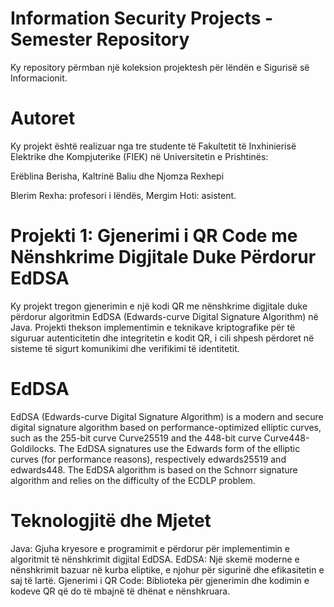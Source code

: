 # Information Security Projects - Semester Repository

Ky repository përmban një koleksion projektesh për lëndën e Sigurisë së Informacionit.

# Autoret
Ky projekt është realizuar nga tre studente të Fakultetit të Inxhinierisë Elektrike dhe Kompjuterike (FIEK) në Universitetin e Prishtinës:

Erëblina Berisha, 
Kaltrinë Baliu dhe
Njomza Rexhepi

Blerim Rexha:  profesori i lëndës,
Mergim Hoti: asistent.

# Projekti 1: Gjenerimi i QR Code me Nënshkrime Digjitale Duke Përdorur EdDSA


Ky projekt tregon gjenerimin e një kodi QR me nënshkrime digjitale duke përdorur algoritmin EdDSA (Edwards-curve Digital Signature Algorithm) në Java. Projekti thekson implementimin e teknikave kriptografike për të siguruar autenticitetin dhe integritetin e kodit QR, i cili shpesh përdoret në sisteme të sigurt komunikimi dhe verifikimi të identitetit.

# EdDSA
EdDSA (Edwards-curve Digital Signature Algorithm) is a modern and secure digital signature algorithm based on performance-optimized elliptic curves, such as the 255-bit curve Curve25519 and the 448-bit curve Curve448-Goldilocks. The EdDSA signatures use the Edwards form of the elliptic curves (for performance reasons), respectively edwards25519 and edwards448. The EdDSA algorithm is based on the Schnorr signature algorithm and relies on the difficulty of the ECDLP problem.



# Teknologjitë dhe Mjetet
Java: Gjuha kryesore e programimit e përdorur për implementimin e algoritmit të nënshkrimit digjital EdDSA.
EdDSA: Një skemë moderne e nënshkrimit bazuar në kurba eliptike, e njohur për sigurinë dhe efikasitetin e saj të lartë.
Gjenerimi i QR Code: Biblioteka për gjenerimin dhe kodimin e kodeve QR që do të mbajnë të dhënat e nënshkruara.


